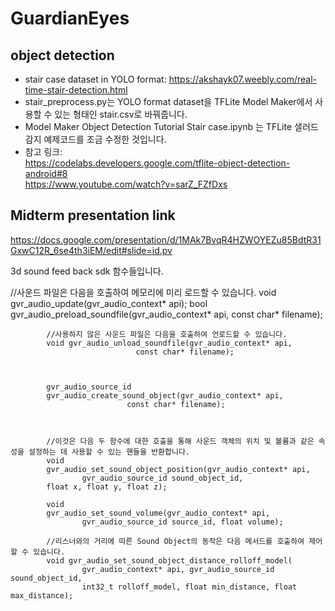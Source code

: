 # GuardianEyes

## object detection
- stair case dataset in YOLO format: https://akshayk07.weebly.com/real-time-stair-detection.html
- stair_preprocess.py는 YOLO format dataset을 TFLite Model Maker에서 사용할 수 있는 형태인 stair.csv로 바꿔줍니다.
- Model Maker Object Detection Tutorial Stair case.ipynb 는 TFLite 샐러드 감지 예제코드를 조금 수정한 것입니다. 
- 참고 링크:  
https://codelabs.developers.google.com/tflite-object-detection-android#8  
https://www.youtube.com/watch?v=sarZ_FZfDxs

## Midterm presentation link
https://docs.google.com/presentation/d/1MAk7BvqR4HZWOYEZu85BdtR31GxwC12R_6se4th3iEM/edit#slide=id.pv



3d sound feed back sdk 함수들입니다. 


 //사운드 파일은 다음을 호출하여 메모리에 미리 로드할 수 있습니다.
            void gvr_audio_update(gvr_audio_context* api);
            bool gvr_audio_preload_soundfile(gvr_audio_context* api,
                                 const char* filename);

            //사용하지 않은 사운드 파일은 다음을 호출하여 언로드할 수 있습니다.
            void gvr_audio_unload_soundfile(gvr_audio_context* api,
                                const char* filename);



            gvr_audio_source_id
            gvr_audio_create_sound_object(gvr_audio_context* api,
                              const char* filename);



            //이것은 다음 두 함수에 대한 호출을 통해 사운드 객체의 위치 및 볼륨과 같은 속성을 설정하는 데 사용할 수 있는 핸들을 반환합니다.
            void
            gvr_audio_set_sound_object_position(gvr_audio_context* api,
                    gvr_audio_source_id sound_object_id,
            float x, float y, float z);

            void
            gvr_audio_set_sound_volume(gvr_audio_context* api,
                    gvr_audio_source_id source_id, float volume);

            //리스너와의 거리에 따른 Sound Object의 동작은 다음 메서드를 호출하여 제어할 수 있습니다.
            void gvr_audio_set_sound_object_distance_rolloff_model(
                    gvr_audio_context* api, gvr_audio_source_id sound_object_id,
                    int32_t rolloff_model, float min_distance, float max_distance);
